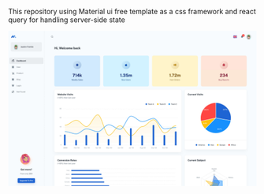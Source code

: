 This repository using Material ui free template as a css framework and react query for handling server-side state

![preview](public/assets/preview.jpg)
